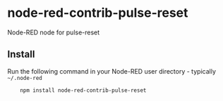 node-red-contrib-pulse-reset
=====================

Node-RED node for pulse-reset



Install
-------

Run the following command in your Node-RED user directory - typically `~/.node-red`

        npm install node-red-contrib-pulse-reset

